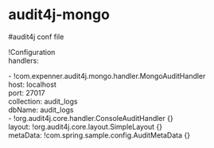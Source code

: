 # audit4j-mongo


#audit4j conf file

!Configuration<br>
handlers: <br>
<p>- !com.expenner.audit4j.mongo.handler.MongoAuditHandler<br>
  host: localhost<br>
  port: 27017<br>
  collection: audit_logs<br>
  dbName: audit_logs<br>
- !org.audit4j.core.handler.ConsoleAuditHandler {}<br>
layout: !org.audit4j.core.layout.SimpleLayout {}<br>
metaData: !com.spring.sample.config.AuditMetaData {}</p>
